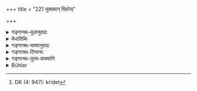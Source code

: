 +++
title = "221 भुक्तवान् विहरेच्"

+++

<details><summary>गङ्गानथ-मूलानुवादः</summary>

Having dined, he shall amuse himself in the inner apartment, in the company of the ladies; and having amused himself, he shall in due time again attend to business.—(221)
</details>

<details><summary>मेधातिथिः</summary>

तस्मिन्न् एवान्तर्गृह आत्मविनोदाय **स्त्रीभिर्** नवोढभार्यादिभिर् यथासुखं क्रीडेत[^३४२] । **यथाकालम्** इति यावद् विहरणकालम् इति चोत्तरेण संबन्धनीयम् । **विहृत्य** विश्रान्तः, कालोपपन्नानि **कार्याण्य्** एकाकी मन्त्रिभिश् च सह पुनर् विचारयेत् ॥ ७.२२१ ॥


[^३४२]:
     DK (4: 947): krīḍet
</details>

<details><summary>गङ्गानथ-भाष्यानुवादः</summary>

In that same inner apartment, he shall, with a view to divert himself, sport, as long as it pleases him, with the ‘*ladies*’,—his newly-wed wives.

‘*In due time*’—*i.e*. after such time as is proper for such diversion; this is to be construed with what follows.

‘*Having amused himself*’—*i.e*. after having shaken off his fatigue;—‘*he shall*’—either alone by himself, or in the company of ministers,—‘*ugain attend to*’ such business as may present itself.—(221)
</details>

<details><summary>गङ्गानथ-टिप्पन्यः</summary>

This verse is quoted in *Mitākṣarā* (on 1.328);—in *Madanapārijāta* (p.
224);—in *Vīramitrodaya* (Rājanīti, p. 167),—in *Nītimayūkha* (p.
51);—and in *Nṛsiṃhaprasāda* (Āhnika, p. 36a).
</details>

<details><summary>गङ्गानथ-तुल्य-वाक्यानि</summary>

*Yājñavalkya* (1.328).—‘After that he may amuse himself as he likes; or
accompanied by ministers, he shall inspect the army and hold
consultations with the army-commanders.’

*Arthaśāstra*.—(See under 145.)

*Kāmandaka* (7.49).—‘Having bathed and smeared his person with unguents
and perfumes, and being decked with garlands and ornaments, the king
shall hold intercourse with his wife, who also has bathed and decked
herself with bright garments and brilliant ornaments.’
</details>

<details><summary>Bühler</summary>

221	When he has dined, he may divert himself with his wives in the harem; but when he has diverted himself, he must, in due time, again think of the affairs of state.
</details>
